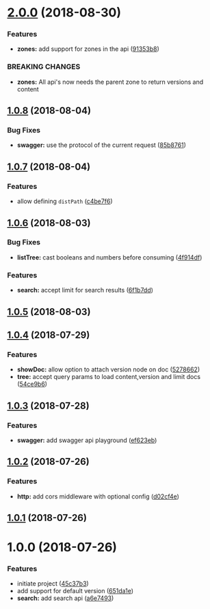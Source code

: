 <a name="2.0.0"></a>
# [2.0.0](https://github.com/dimerapp/http-server/compare/v1.0.8...v2.0.0) (2018-08-30)


### Features

* **zones:** add support for zones in the api ([91353b8](https://github.com/dimerapp/http-server/commit/91353b8))


### BREAKING CHANGES

* **zones:** All api's now needs the parent zone to return versions and content



<a name="1.0.8"></a>
## [1.0.8](https://github.com/dimerapp/http-server/compare/v1.0.7...v1.0.8) (2018-08-04)


### Bug Fixes

* **swagger:** use the protocol of the current request ([85b8761](https://github.com/dimerapp/http-server/commit/85b8761))



<a name="1.0.7"></a>
## [1.0.7](https://github.com/dimerapp/http-server/compare/v1.0.6...v1.0.7) (2018-08-04)


### Features

* allow defining `distPath` ([c4be7f6](https://github.com/dimerapp/http-server/commit/c4be7f6))



<a name="1.0.6"></a>
## [1.0.6](https://github.com/dimerapp/http-server/compare/v1.0.5...v1.0.6) (2018-08-03)


### Bug Fixes

* **listTree:** cast booleans and numbers before consuming ([4f914df](https://github.com/dimerapp/http-server/commit/4f914df))


### Features

* **search:** accept limit for search results ([6f1b7dd](https://github.com/dimerapp/http-server/commit/6f1b7dd))



<a name="1.0.5"></a>
## [1.0.5](https://github.com/dimerapp/http-server/compare/v1.0.4...v1.0.5) (2018-08-03)



<a name="1.0.4"></a>
## [1.0.4](https://github.com/dimerapp/http-server/compare/v1.0.3...v1.0.4) (2018-07-29)


### Features

* **showDoc:** allow option to attach version node on doc ([5278662](https://github.com/dimerapp/http-server/commit/5278662))
* **tree:** accept query params to load content,version and limit docs ([54ce9b6](https://github.com/dimerapp/http-server/commit/54ce9b6))



<a name="1.0.3"></a>
## [1.0.3](https://github.com/dimerapp/http-server/compare/v1.0.2...v1.0.3) (2018-07-28)


### Features

* **swagger:** add swagger api playground ([ef623eb](https://github.com/dimerapp/http-server/commit/ef623eb))



<a name="1.0.2"></a>
## [1.0.2](https://github.com/dimerapp/http-server/compare/v1.0.1...v1.0.2) (2018-07-26)


### Features

* **http:** add cors middleware with optional config ([d02cf4e](https://github.com/dimerapp/http-server/commit/d02cf4e))



<a name="1.0.1"></a>
## [1.0.1](https://github.com/dimerapp/http-server/compare/v1.0.0...v1.0.1) (2018-07-26)



<a name="1.0.0"></a>
# 1.0.0 (2018-07-26)


### Features

* initiate project ([45c37b3](https://github.com/dimerapp/http-server/commit/45c37b3))
* add support for default version ([651da1e](https://github.com/dimerapp/http-server/commit/651da1e))
* **search:** add search api ([a6e7493](https://github.com/dimerapp/http-server/commit/a6e7493))



